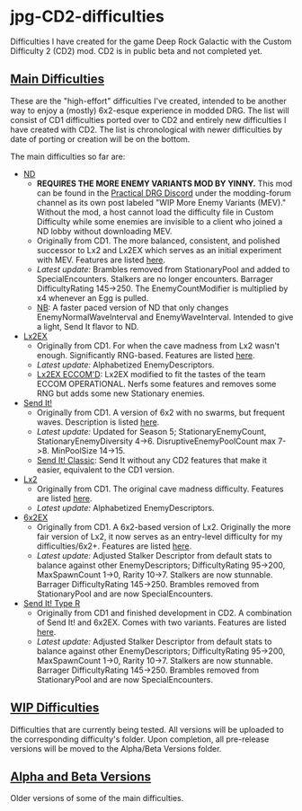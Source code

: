 # jpg-CD2-difficulties
 Difficulties I have created for the game Deep Rock Galactic with the Custom Difficulty 2 (CD2) mod. CD2 is in public beta and not completed yet.

## [Main Difficulties](https://github.com/pH-JPEG/jpg-CD2-difficulties/tree/main/Main%20Difficulties)
These are the "high-effort" difficulties I've created, intended to be another way to enjoy a (mostly) 6x2-esque experience in modded DRG. The list will consist of CD1 difficulties ported over to CD2 and entirely new difficulties I have created with CD2. The list is chronological with newer difficulties by date of porting or creation will be on the bottom.

The main difficulties so far are:
- [ND](https://github.com/pH-JPEG/jpg-CD2-difficulties/blob/main/Main%20Difficulties/ND/ND.json)
  - **REQUIRES THE MORE ENEMY VARIANTS MOD BY YINNY.** This mod can be found in the [Practical DRG Discord](https://discord.gg/hFkqMXPBzA) under the modding-forum channel as its own post labeled "WIP More Enemy Variants (MEV)." Without the mod, a host cannot load the difficulty file in Custom Difficulty while some enemies are invisible to a client who joined a ND lobby without downloading MEV.
  - Originally from CD1. The more balanced, consistent, and polished successor to Lx2 and Lx2EX which serves as an initial experiment with MEV. Features are listed [here](https://github.com/pH-JPEG/jpg-CD2-difficulties/blob/main/Main%20Difficulties/ND/ND%20Features.txt).
  - *Latest update:* Brambles removed from StationaryPool and added to SpecialEncounters. Stalkers are no longer encounters. Barrager DifficultyRating 145->250. The EnemyCountModifier is multiplied by x4 whenever an Egg is pulled.
  - [NB](https://github.com/pH-JPEG/jpg-CD2-difficulties/blob/main/Main%20Difficulties/ND/NB.json): A faster paced version of ND that only changes EnemyNormalWaveInterval and EnemyWaveInterval. Intended to give a light, Send It flavor to ND.
- [Lx2EX](https://github.com/pH-JPEG/jpg-CD2-difficulties/blob/main/Main%20Difficulties/Lx2EX/Lx2EX.json)
  - Originally from CD1. For when the cave madness from Lx2 wasn't enough. Significantly RNG-based. Features are listed [here](https://github.com/pH-JPEG/jpg-CD2-difficulties/blob/main/Main%20Difficulties/Lx2EX/Lx2EX%20Features.txt).
  - *Latest update:* Alphabetized EnemyDescriptors.
  - [Lx2EX ECCOM'D](https://github.com/pH-JPEG/jpg-CD2-difficulties/blob/main/Main%20Difficulties/Lx2EX/Lx2EX%20ECCOM'D.json): Lx2EX modified to fit the tastes of the team ECCOM OPERATIONAL. Nerfs some features and removes some RNG but adds some new Stationary enemies.
- [Send It!](https://github.com/pH-JPEG/jpg-CD2-difficulties/blob/main/Main%20Difficulties/Send%20It!/Send%20It!.json)
  - Originally from CD1. A version of 6x2 with no swarms, but frequent waves. Description is listed [here](https://github.com/pH-JPEG/jpg-CD2-difficulties/blob/main/Main%20Difficulties/Send%20It!/Send%20It!%20Features.md).
  - *Latest update:* Updated for Season 5; StationaryEnemyCount, StationaryEnemyDiversity 4->6. DisruptiveEnemyPoolCount max 7->8. MinPoolSize 14->15.
  - [Send It! Classic](https://github.com/pH-JPEG/jpg-CD2-difficulties/blob/main/Main%20Difficulties/Send%20It!/Send%20It!%20Classic.json): Send It without any CD2 features that make it easier, equivalent to the CD1 version.
- [Lx2](https://github.com/pH-JPEG/jpg-CD2-difficulties/blob/main/Main%20Difficulties/Lx2/Lx2.json)
  - Originally from CD1. The original cave madness difficulty. Features are listed [here](https://github.com/pH-JPEG/jpg-CD2-difficulties/blob/main/Main%20Difficulties/Lx2/Lx2%20Features.txt).
  - *Latest update:* Alphabetized EnemyDescriptors.
- [6x2EX](https://github.com/pH-JPEG/jpg-CD2-difficulties/blob/main/Main%20Difficulties/6x2EX/6x2EX.json)
  - Originally from CD1. A 6x2-based version of Lx2. Originally the more fair version of Lx2, it now serves as an entry-level difficulty for my difficulties/6x2+. Features are listed [here](https://github.com/pH-JPEG/jpg-CD2-difficulties/blob/main/Main%20Difficulties/6x2EX/6x2EX%20Features.txt).
  - *Latest update:* Adjusted Stalker Descriptor from default stats to balance against other EnemyDescriptors; DifficultyRating 95->200, MaxSpawnCount 1->0, Rarity 10->7. Stalkers are now stunnable. Barrager DifficultyRating 145->250. Brambles removed from StationaryPool and are now SpecialEncounters.
- [Send It! Type R](https://github.com/pH-JPEG/jpg-CD2-difficulties/tree/main/Main%20Difficulties/Send%20It!%20Type%20R)
  - Originally from CD1 and finished development in CD2. A combination of Send It! and 6x2EX. Comes with two variants. Features are listed [here](https://github.com/pH-JPEG/jpg-CD2-difficulties/tree/main/Main%20Difficulties/Send%20It!%20Type%20R).
  - *Latest update:* Adjusted Stalker Descriptor from default stats to balance against other EnemyDescriptors; DifficultyRating 95->200, MaxSpawnCount 1->0, Rarity 10->7. Stalkers are now stunnable. Barrager DifficultyRating 145->250. Brambles removed from StationaryPool and are now SpecialEncounters.

## [WIP Difficulties](https://github.com/pH-JPEG/jpg-CD2-difficulties/tree/main/WIP%20Difficulties)
Difficulties that are currently being tested. All versions will be uploaded to the corresponding difficulty's folder. Upon completion, all pre-release versions will be moved to the Alpha/Beta Versions folder.

## [Alpha and Beta Versions](https://github.com/pH-JPEG/jpg-CD2-difficulties/tree/main/Alpha%20and%20Beta%20Versions)
Older versions of some of the main difficulties.
